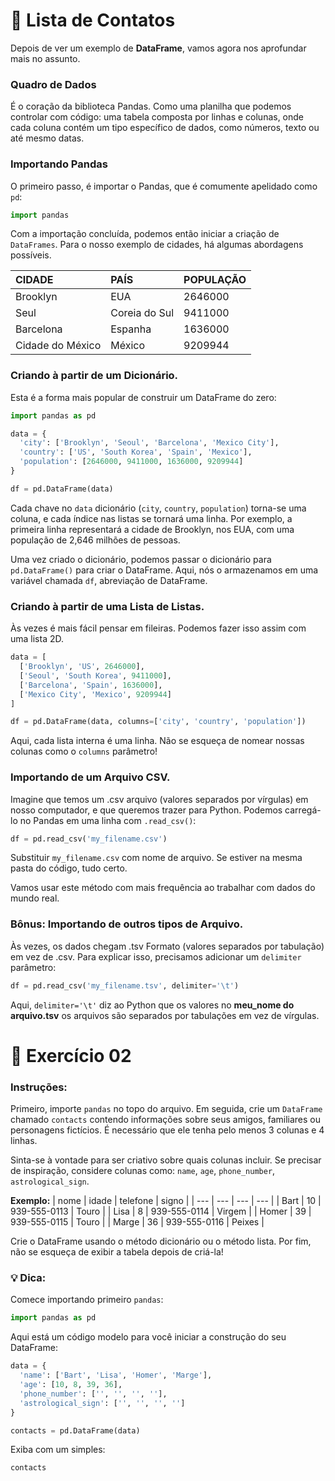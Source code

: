 # 📑 Lista de Contatos

Depois de ver um exemplo de **DataFrame**, vamos agora nos aprofundar mais no assunto.

### Quadro de Dados
É o coração da biblioteca Pandas. Como uma planilha que podemos controlar com código: uma tabela composta por linhas e colunas, onde cada coluna contém um tipo específico de dados, como números, texto ou até mesmo datas.

### Importando Pandas
O primeiro passo, é importar o Pandas, que é comumente apelidado como `pd`: 

```python
import pandas
```

Com a importação concluída, podemos então iniciar a criação de `DataFrames`. Para o nosso exemplo de cidades, há algumas abordagens possíveis.

| CIDADE | PAÍS | POPULAÇÃO |
| :--- | :--- | :--- |
| Brooklyn | EUA | 2646000 |
| Seul | Coreia do Sul | 9411000 |
| Barcelona | Espanha | 1636000 |
| Cidade do México | México | 9209944 |

### Criando à partir de um Dicionário.
Esta é a forma mais popular de construir um DataFrame do zero:

```python
import pandas as pd

data = {
  'city': ['Brooklyn', 'Seoul', 'Barcelona', 'Mexico City'],
  'country': ['US', 'South Korea', 'Spain', 'Mexico'],
  'population': [2646000, 9411000, 1636000, 9209944]
}

df = pd.DataFrame(data)
```

Cada chave no `data` dicionário (`city`, `country`, `population`) torna-se uma coluna, e cada índice nas listas se tornará uma linha. Por exemplo, a primeira linha representará a cidade de Brooklyn, nos EUA, com uma população de 2,646 milhões de pessoas.

Uma vez criado o dicionário, podemos passar o dicionário para `pd.DataFrame()` para criar o DataFrame. Aqui, nós o armazenamos em uma variável chamada `df`, abreviação de DataFrame.

### Criando à partir de uma Lista de Listas.
Às vezes é mais fácil pensar em fileiras. Podemos fazer isso assim com uma lista 2D.

```python
data = [
  ['Brooklyn', 'US', 2646000],
  ['Seoul', 'South Korea', 9411000],
  ['Barcelona', 'Spain', 1636000],
  ['Mexico City', 'Mexico', 9209944]
]

df = pd.DataFrame(data, columns=['city', 'country', 'population'])
```

Aqui, cada lista interna é uma linha. Não se esqueça de nomear nossas colunas como o `columns` parâmetro!

### Importando de um Arquivo CSV.
Imagine que temos um .csv arquivo (valores separados por vírgulas) em nosso computador, e que queremos trazer para Python. Podemos carregá-lo no Pandas em uma linha com `.read_csv()`:

```python
df = pd.read_csv('my_filename.csv')
```

Substituir `my_filename.csv` com nome de arquivo. Se estiver na mesma pasta do código, tudo certo.

Vamos usar este método com mais frequência ao trabalhar com dados do mundo real.

### Bônus: Importando de outros tipos de Arquivo.
Às vezes, os dados chegam .tsv Formato (valores separados por tabulação) em vez de .csv. Para explicar isso, precisamos adicionar um ``delimiter`` parâmetro:

```python
df = pd.read_csv('my_filename.tsv', delimiter='\t')
```


Aqui, `delimiter='\t'` diz ao Python que os valores no **meu_nome do arquivo.tsv** os arquivos são separados por tabulações em vez de vírgulas.

# 📝 Exercício 02

### Instruções:
Primeiro, importe `pandas` no topo do arquivo. Em seguida, crie um `DataFrame` chamado `contacts` contendo informações sobre seus amigos, familiares ou personagens fictícios. É necessário que ele tenha pelo menos 3 colunas e 4 linhas.

Sinta-se à vontade para ser criativo sobre quais colunas incluir. Se precisar de inspiração, considere colunas como: `name`, `age`, `phone_number`, `astrological_sign`.

**Exemplo:**
| nome | idade | telefone | signo |
| --- | --- | --- | --- |
| Bart | 10 | 939-555-0113 | Touro |
| Lisa | 8 | 939-555-0114 | Virgem |
| Homer | 39 | 939-555-0115 | Touro |
| Marge | 36 | 939-555-0116 | Peixes |


Crie o DataFrame usando o método dicionário ou o método lista. Por fim, não se esqueça de exibir a tabela depois de criá-la!

### 💡 Dica:
Comece importando primeiro `pandas`:
```python
import pandas as pd
```

Aqui está um código modelo para você iniciar a construção do seu DataFrame:
```python
data = {
  'name': ['Bart', 'Lisa', 'Homer', 'Marge'],
  'age': [10, 8, 39, 36],
  'phone_number': ['', '', '', ''],
  'astrological_sign': ['', '', '', '']
}

contacts = pd.DataFrame(data)
```

Exiba com um simples:
```python
contacts
```
